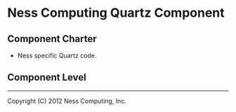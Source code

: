 Ness Computing Quartz Component
===============================

Component Charter
-----------------

* Ness specific Quartz code.

Component Level
---------------


----
Copyright (C) 2012 Ness Computing, Inc.
